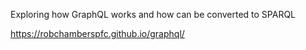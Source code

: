 Exploring how GraphQL works and how can be converted to SPARQL

https://robchamberspfc.github.io/graphql/